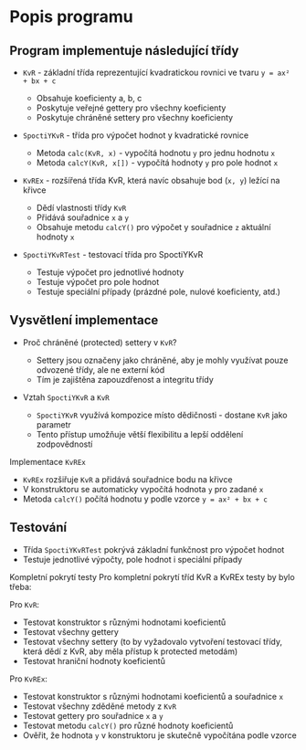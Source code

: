 # Popis programu
## Program implementuje následující třídy

- `KvR` - základní třída reprezentující kvadratickou rovnici ve tvaru `y = ax² + bx + c`
  - Obsahuje koeficienty a, b, c
  - Poskytuje veřejné gettery pro všechny koeficienty
  - Poskytuje chráněné settery pro všechny koeficienty


- `SpoctiYKvR` - třída pro výpočet hodnot y kvadratické rovnice
  - Metoda `calc(KvR, x)` - vypočítá hodnotu `y` pro jednu hodnotu `x`
  - Metoda `calcY(KvR, x[])` - vypočítá hodnoty `y` pro pole hodnot `x`


- `KvREx` - rozšířená třída KvR, která navíc obsahuje bod (`x, y`) ležící na křivce
  - Dědí vlastnosti třídy `KvR`
  - Přidává souřadnice `x` a `y`
  - Obsahuje metodu `calcY()` pro výpočet y souřadnice `z` aktuální hodnoty `x`

- `SpoctiYKvRTest` - testovací třída pro SpoctiYKvR
  - Testuje výpočet pro jednotlivé hodnoty
  - Testuje výpočet pro pole hodnot
  - Testuje speciální případy (prázdné pole, nulové koeficienty, atd.)

## Vysvětlení implementace

- Proč chráněné (protected) settery v `KvR`?
  - Settery jsou označeny jako chráněné, aby je mohly využívat pouze odvozené třídy, ale ne externí kód
  - Tím je zajištěna zapouzdřenost a integritu třídy

- Vztah `SpoctiYKvR` a `KvR`
  - `SpoctiYKvR` využívá kompozice místo dědičnosti - dostane `KvR` jako parametr
  - Tento přístup umožňuje větší flexibilitu a lepší oddělení zodpovědností

Implementace `KvREx`
 - `KvREx` rozšiřuje `KvR` a přidává souřadnice bodu na křivce
 - V konstruktoru se automaticky vypočítá hodnota `y` pro zadané `x`
 - Metoda `calcY()` počítá hodnotu y podle vzorce `y = ax² + bx + c`

## Testování

- Třída `SpoctiYKvRTest` pokrývá základní funkčnost pro výpočet hodnot
- Testuje jednotlivé výpočty, pole hodnot i speciální případy

Kompletní pokrytí testy
Pro kompletní pokrytí tříd KvR a KvREx testy by bylo třeba:

Pro `KvR`:
- Testovat konstruktor s různými hodnotami koeficientů
- Testovat všechny gettery
- Testovat všechny settery (to by vyžadovalo vytvoření testovací třídy, která dědí z KvR, aby měla přístup k protected metodám)
- Testovat hraniční hodnoty koeficientů


Pro `KvREx`:
- Testovat konstruktor s různými hodnotami koeficientů a souřadnice `x`
- Testovat všechny zděděné metody z `KvR`
- Testovat gettery pro souřadnice `x` a `y`
- Testovat metodu `calcY()` pro různé hodnoty koeficientů
- Ověřit, že hodnota `y` v konstruktoru je skutečně vypočítána podle vzorce